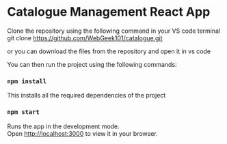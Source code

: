 # Catalogue Management React App

Clone the repository using the following command in your VS code terminal
    git clone https://github.com/WebGeek101/catalogue.git

or you can  download the files from the repository and open it in vs code

You can then run the project using the following commands:

### `npm install`
This installs all the required dependencies of the project

### `npm start`

Runs the app in the development mode.\
Open [http://localhost:3000](http://localhost:3000) to view it in your browser.

